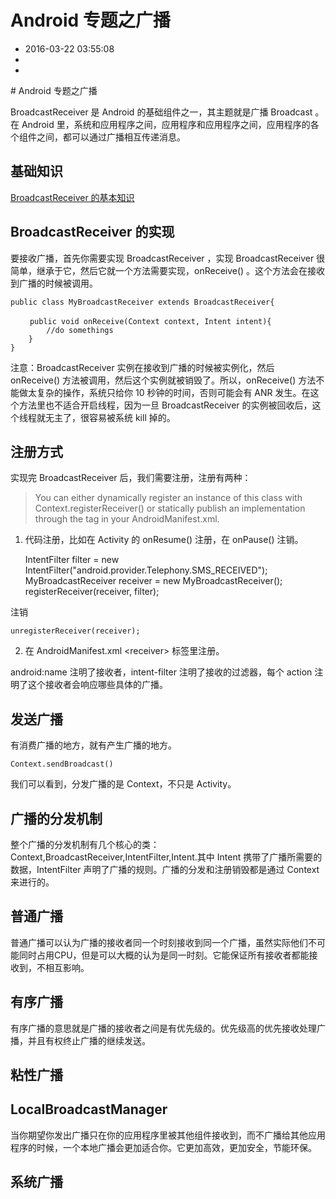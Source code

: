 # Android 专题之广播
- 2016-03-22 03:55:08
- 
- 

<!--markdown--># Android 专题之广播

BroadcastReceiver 是 Android 的基础组件之一，其主题就是广播 Broadcast 。在 Android 里，系统和应用程序之间，应用程序和应用程序之间，应用程序的各个组件之间，都可以通过广播相互传递消息。

## 基础知识
[BroadcastReceiver 的基本知识](http://www.binkery.com/archives/91.html)


## BroadcastReceiver 的实现

要接收广播，首先你需要实现 BroadcastReceiver ，实现 BroadcastReceiver 很简单，继承于它，然后它就一个方法需要实现，onReceive() 。这个方法会在接收到广播的时候被调用。

    public class MyBroadcastReceiver extends BroadcastReceiver{
     
     　　public void onReceive(Context context, Intent intent){
            //do somethings
        }
    }

注意：BroadcastReceiver 实例在接收到广播的时候被实例化，然后 onReceive() 方法被调用，然后这个实例就被销毁了。所以，onReceive() 方法不能做太复杂的操作，系统只给你 10 秒钟的时间，否则可能会有 ANR 发生。在这个方法里也不适合开启线程，因为一旦 BroadcastReceiver 的实例被回收后，这个线程就无主了，很容易被系统 kill 掉的。

## 注册方式

实现完 BroadcastReceiver 后，我们需要注册，注册有两种：

> You can either dynamically register an instance of this class with Context.registerReceiver() or statically publish an implementation through the <receiver> tag in your AndroidManifest.xml.

1. 代码注册，比如在 Activity 的 onResume() 注册，在 onPause() 注销。


    IntentFilter filter = new IntentFilter("android.provider.Telephony.SMS_RECEIVED");  
    MyBroadcastReceiver receiver = new MyBroadcastReceiver();  
    registerReceiver(receiver, filter); 

注销

    unregisterReceiver(receiver);



2. 在 AndroidManifest.xml  \<receiver\> 标签里注册。


    <receiver android:name=".MyBroadcastReceiver">  
         <intent-filter>  
              <action android:name="android.intent.action.BOOT_COMPLETED"/>  
              <action android:name="android.provider.Telephony.SMS_RECEIVED"/>  
         </intent-filter>  
    </receiver>  


android:name 注明了接收者，intent-filter 注明了接收的过滤器，每个 action 注明了这个接收者会响应哪些具体的广播。

## 发送广播

有消费广播的地方，就有产生广播的地方。

    Context.sendBroadcast()

我们可以看到，分发广播的是 Context，不只是 Activity。


## 广播的分发机制

整个广播的分发机制有几个核心的类：Context,BroadcastReceiver,IntentFilter,Intent.其中 Intent 携带了广播所需要的数据，IntentFilter 声明了广播的规则。广播的分发和注册销毁都是通过 Context 来进行的。

## 普通广播

普通广播可以认为广播的接收者同一个时刻接收到同一个广播，虽然实际他们不可能同时占用CPU，但是可以大概的认为是同一时刻。它能保证所有接收者都能接收到，不相互影响。

## 有序广播

有序广播的意思就是广播的接收者之间是有优先级的。优先级高的优先接收处理广播，并且有权终止广播的继续发送。

## 粘性广播

## LocalBroadcastManager

当你期望你发出广播只在你的应用程序里被其他组件接收到，而不广播给其他应用程序的时候，一个本地广播会更加适合你。它更加高效，更加安全，节能环保。

## 系统广播